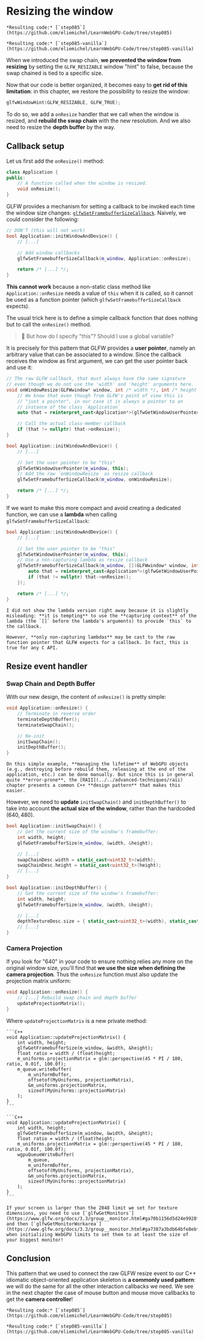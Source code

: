 Resizing the window
===================

````{tab} With webgpu.hpp
*Resulting code:* [`step085`](https://github.com/eliemichel/LearnWebGPU-Code/tree/step085)
````

````{tab} Vanilla webgpu.h
*Resulting code:* [`step085-vanilla`](https://github.com/eliemichel/LearnWebGPU-Code/tree/step085-vanilla)
````

When we introduced the swap chain, **we prevented the window from resizing** by setting the `GLFW_RESIZABLE` window "hint" to false, because the swap chained is tied to a specific size.

Now that our code is better organized, it becomes easy to **get rid of this limitation**: in this chapter, we restore the possibility to resize the window:

```C++
glfwWindowHint(GLFW_RESIZABLE, GLFW_TRUE);
```

To do so, we add a `onResize` handler that we call when the window is resized, and **rebuild the swap chain** with the new resolution. And we also need to resize the **depth buffer** by the way.

Callback setup
--------------

Let us first add the `onResize()` method:

```C++
class Application {
public:
	// A function called when the window is resized.
	void onResize();
}
```

GLFW provides a mechanism for setting a callback to be invoked each time the window size changes: [`glfwSetFramebufferSizeCallback`](https://www.glfw.org/docs/3.0/group__window.html#ga3203461a5303bf289f2e05f854b2f7cf). Naively, we could consider the following:

```C++
// DON'T (this will not work)
bool Application::initWindowAndDevice() {
	// [...]

	// Add window callbacks
	glfwSetFramebufferSizeCallback(m_window, Application::onResize);

	return /* [...] */;
}
```

**This cannot work** because a non-static class method like `Application::onResize` needs a value of `this` when it is called, so it cannot be used as a function pointer (which `glfwSetFramebufferSizeCallback` expects).

The usual trick here is to define a simple callback function that does nothing but to call the `onResize()` method.

> 🤔 But how do I specify "this"? Should I use a global variable?

It is precisely for this pattern that GLFW provides a **user pointer**, namely an arbitrary value that can be associated to a window. Since the callback receives the window as first argument, we can get the user pointer back and use it:

```C++
// The raw GLFW callback, that must always have the same signature
// even though we do not use the 'width' and 'height' arguments here.
void onWindowResize(GLFWwindow* window, int /* width */, int /* height */) {
	// We know that even though from GLFW's point of view this is
	// "just a pointer", in our case it is always a pointer to an
	// instance of the class `Application`
	auto that = reinterpret_cast<Application*>(glfwGetWindowUserPointer(window));

	// Call the actual class-member callback
	if (that != nullptr) that->onResize();
}

bool Application::initWindowAndDevice() {
	// [...]

	// Set the user pointer to be "this"
	glfwSetWindowUserPointer(m_window, this);
	// Add the raw `onWindowResize` as resize callback
	glfwSetFramebufferSizeCallback(m_window, onWindowResize);

	return /* [...] */;
}
```

If we want to make this more compact and avoid creating a dedicated function, we can use a **lambda** when calling `glfwSetFramebufferSizeCallback`:

```C++
bool Application::initWindowAndDevice() {
	// [...]

	// Set the user pointer to be "this"
	glfwSetWindowUserPointer(m_window, this);
	// Use a non-capturing lambda as resize callback
	glfwSetFramebufferSizeCallback(m_window, [](GLFWwindow* window, int, int){
		auto that = reinterpret_cast<Application*>(glfwGetWindowUserPointer(window));
		if (that != nullptr) that->onResize();
	});

	return /* [...] */;
}
```

```{important}
I did not show the lambda version right away because it is slightly misleading: **it is tempting** to use the **capturing context** of the lambda (the `[]` before the lambda's arguments) to provide `this` to the callback.

However, **only non-capturing lambdas** may be cast to the raw function pointer that GLFW expects for a callback. In fact, this is true for any C API.
```

Resize event handler
--------------------

### Swap Chain and Depth Buffer

With our new design, the content of `onResize()` is pretty simple:

```C++
void Application::onResize() {
	// Terminate in reverse order
	terminateDepthBuffer();
	terminateSwapChain();

	// Re-init
	initSwapChain();
	initDepthBuffer();
}
```

```{note}
On this simple example, **managing the lifetime** of WebGPU objects (e.g., destroying before rebuild them, releasing at the end of the application, etc.) can be done manually. But since this is in general quite **error-prone**, the [RAII](../../advanced-techniques/raii) chapter presents a common C++ **design pattern** that makes this easier.
```

However, we need to **update** `initSwapChain()` and `initDepthBuffer()` to take into account **the actual size of the window**, rather than the hardcoded $(640,480)$.

```C++
bool Application::initSwapChain() {
	// Get the current size of the window's framebuffer:
	int width, height;
	glfwGetFramebufferSize(m_window, &width, &height);

	// [...]
	swapChainDesc.width = static_cast<uint32_t>(width);
	swapChainDesc.height = static_cast<uint32_t>(height);
	// [...]
}

bool Application::initDepthBuffer() {
	// Get the current size of the window's framebuffer:
	int width, height;
	glfwGetFramebufferSize(m_window, &width, &height);

	// [...]
	depthTextureDesc.size = { static_cast<uint32_t>(width), static_cast<uint32_t>(height), 1 };
	// [...]
}
```

### Camera Projection

If you look for "640" in your code to ensure nothing relies any more on the original window size, you'll find that **we use the size when defining the camera projection**. Thus the `onResize` function must also update the projection matrix uniform:

```C++
void Application::onResize() {
	// [...] Rebuild swap chain and depth buffer
	updateProjectionMatrix();
}
```

Where `updateProjectionMatrix` is a new private method:

````{tab} With webgpu.hpp
```C++
void Application::updateProjectionMatrix() {
	int width, height;
	glfwGetFramebufferSize(m_window, &width, &height);
	float ratio = width / (float)height;
	m_uniforms.projectionMatrix = glm::perspective(45 * PI / 180, ratio, 0.01f, 100.0f);
	m_queue.writeBuffer(
		m_uniformBuffer,
		offsetof(MyUniforms, projectionMatrix),
		&m_uniforms.projectionMatrix,
		sizeof(MyUniforms::projectionMatrix)
	);
}
```
````

````{tab} Vanilla webgpu.h
```C++
void Application::updateProjectionMatrix() {
	int width, height;
	glfwGetFramebufferSize(m_window, &width, &height);
	float ratio = width / (float)height;
	m_uniforms.projectionMatrix = glm::perspective(45 * PI / 180, ratio, 0.01f, 100.0f);
	wgpuQueueWriteBuffer(
		m_queue,
		m_uniformBuffer,
		offsetof(MyUniforms, projectionMatrix),
		&m_uniforms.projectionMatrix,
		sizeof(MyUniforms::projectionMatrix)
	);
}
```
````

```{note}
If your screen is larger than the 2048 limit we set for texture dimensions, you need to use [`glfwGetMonitors`](https://www.glfw.org/docs/3.3/group__monitor.html#ga70b1156d5d24e9928f145d6c864369d2) and then [`glfwGetMonitorWorkarea`](https://www.glfw.org/docs/3.3/group__monitor.html#ga7387a3bdb64bfe8ebf2b9e54f5b6c9d0) when initializing WebGPU limits to set them to at least the size of your biggest monitor!
```

Conclusion
----------

This pattern that we used to connect the raw GLFW resize event to our C++ idiomatic object-oriented application skeleton is **a commonly used pattern**: we will do the same for all the other interaction callbacks we need. We see in the next chapter the case of mouse button and mouse move callbacks to get the **camera controller**!

````{tab} With webgpu.hpp
*Resulting code:* [`step085`](https://github.com/eliemichel/LearnWebGPU-Code/tree/step085)
````

````{tab} Vanilla webgpu.h
*Resulting code:* [`step085-vanilla`](https://github.com/eliemichel/LearnWebGPU-Code/tree/step085-vanilla)
````
